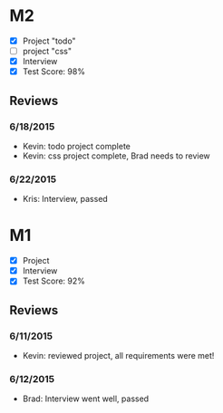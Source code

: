 # M2

- [x] Project "todo"
- [ ] project "css"
- [x] Interview
- [x] Test Score: 98%

## Reviews

### 6/18/2015

- Kevin: todo project complete
- Kevin: css project complete, Brad needs to review

### 6/22/2015
- Kris: Interview, passed

# M1

- [x] Project 
- [x] Interview
- [x] Test Score: 92%

## Reviews

### 6/11/2015
- Kevin: reviewed project, all requirements were met!

### 6/12/2015
- Brad: Interview went well, passed


